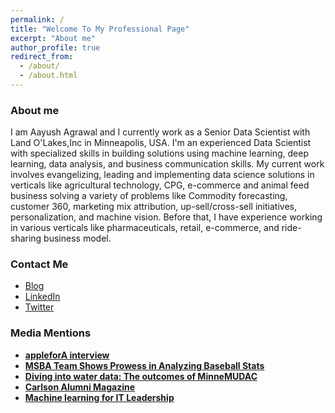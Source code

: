```yaml
---
permalink: /
title: "Welcome To My Professional Page"
excerpt: "About me"
author_profile: true
redirect_from: 
  - /about/
  - /about.html
---
```


### About me
I am Aayush Agrawal and I currently work as a Senior Data Scientist with Land O'Lakes,Inc in Minneapolis, USA. I'm an experienced Data Scientist with specialized skills in building solutions using machine learning, deep learning, data analysis, and business communication skills. My current work involves evangelizing, leading and implementing data science solutions in verticals like agricultural technology, CPG, e-commerce and animal feed business solving a variety of problems like Commodity forecasting, customer 360, marketing mix attribution, up-sell/cross-sell initiatives, personalization, and machine vision. Before that, I have experience working in various verticals like pharmaceuticals, retail, e-commerce, and ride-sharing business model.

### Contact Me
* [Blog](https://medium.com/@aayushmnit)
* [LinkedIn](https://www.linkedin.com/in/aayushmnit/)
* [Twitter](https://twitter.com/aayushmnit)

### Media Mentions
* **[appleforA interview](https://applefora.com/blog/data-science-combination-math-business-technology/)**
* **[MSBA Team Shows Prowess in Analyzing Baseball Stats](https://carlsonschool.umn.edu/news/msba-team-shows-prowess-in-analyzing-baseball-stats)**
* **[Diving into water data: The outcomes of MinneMUDAC](http://minneanalytics.org/diving-into-water-data-the-outcomes-of-minnemudac/)**
* **[Carlson Alumni Magazine](https://www.minnesotaalumni.org/stories/welcome-to-the-future)**
* **[Machine learning for IT Leadership](https://yorksolutions.net/it-leadership-recap-machine-learning/)**
